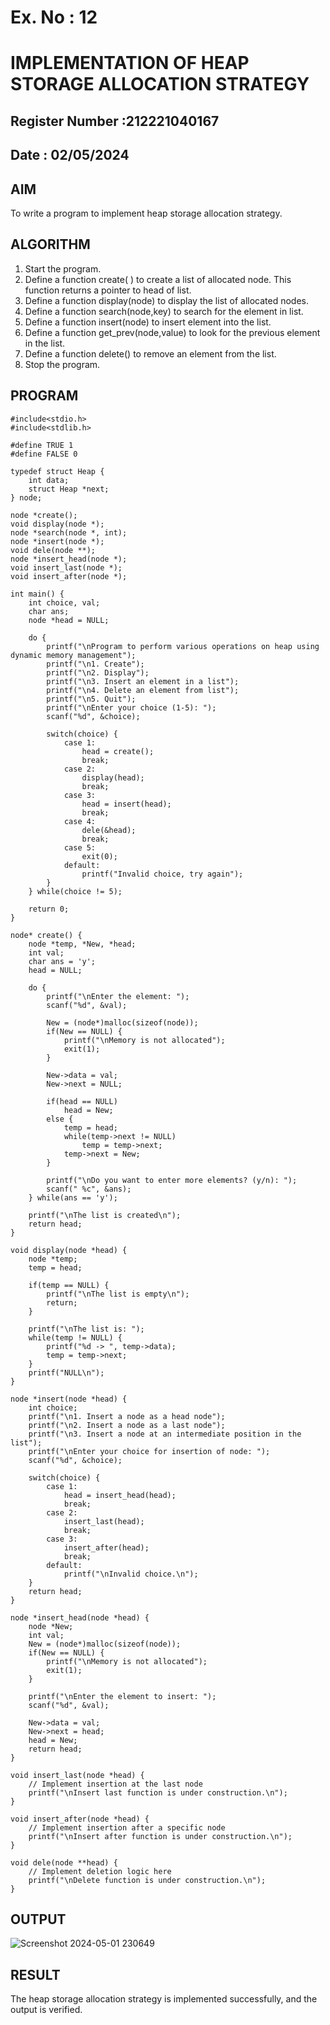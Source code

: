 # Ex. No : 12	
# IMPLEMENTATION OF HEAP STORAGE ALLOCATION STRATEGY 
## Register Number :212221040167
## Date : 02/05/2024

## AIM   
To write a program to implement heap storage allocation strategy.

## ALGORITHM
1.	Start the program.
2.	Define a function create( ) to create a list of allocated node. This function returns a pointer to head of list.
3.	Define a function display(node) to display the list of allocated nodes.
4.	Define a function search(node,key) to search for the element in list.
5.	Define a function insert(node) to insert element into the list.
6.	Define a function get_prev(node,value) to look for the previous element in the list.
7.	Define a function delete() to remove an element from the list.
8.	Stop the program.

## PROGRAM
```
#include<stdio.h>
#include<stdlib.h>

#define TRUE 1
#define FALSE 0

typedef struct Heap {
    int data;
    struct Heap *next;
} node;

node *create();
void display(node *);
node *search(node *, int);
node *insert(node *);
void dele(node **);
node *insert_head(node *);
void insert_last(node *);
void insert_after(node *);

int main() {
    int choice, val;
    char ans;
    node *head = NULL;

    do {
        printf("\nProgram to perform various operations on heap using dynamic memory management");
        printf("\n1. Create");
        printf("\n2. Display");
        printf("\n3. Insert an element in a list");
        printf("\n4. Delete an element from list");
        printf("\n5. Quit");
        printf("\nEnter your choice (1-5): ");
        scanf("%d", &choice);

        switch(choice) {
            case 1:
                head = create();
                break;
            case 2:
                display(head);
                break;
            case 3:
                head = insert(head);
                break;
            case 4:
                dele(&head);
                break;
            case 5:
                exit(0);
            default:
                printf("Invalid choice, try again");
        }
    } while(choice != 5);

    return 0;
}

node* create() {
    node *temp, *New, *head;
    int val;
    char ans = 'y';
    head = NULL;

    do {
        printf("\nEnter the element: ");
        scanf("%d", &val);

        New = (node*)malloc(sizeof(node));
        if(New == NULL) {
            printf("\nMemory is not allocated");
            exit(1);
        }

        New->data = val;
        New->next = NULL;

        if(head == NULL)
            head = New;
        else {
            temp = head;
            while(temp->next != NULL)
                temp = temp->next;
            temp->next = New;
        }

        printf("\nDo you want to enter more elements? (y/n): ");
        scanf(" %c", &ans);
    } while(ans == 'y');

    printf("\nThe list is created\n");
    return head;
}

void display(node *head) {
    node *temp;
    temp = head;

    if(temp == NULL) {
        printf("\nThe list is empty\n");
        return;
    }

    printf("\nThe list is: ");
    while(temp != NULL) {
        printf("%d -> ", temp->data);
        temp = temp->next;
    }
    printf("NULL\n");
}

node *insert(node *head) {
    int choice;
    printf("\n1. Insert a node as a head node");
    printf("\n2. Insert a node as a last node");
    printf("\n3. Insert a node at an intermediate position in the list");
    printf("\nEnter your choice for insertion of node: ");
    scanf("%d", &choice);

    switch(choice) {
        case 1:
            head = insert_head(head);
            break;
        case 2:
            insert_last(head);
            break;
        case 3:
            insert_after(head);
            break;
        default:
            printf("\nInvalid choice.\n");
    }
    return head;
}

node *insert_head(node *head) {
    node *New;
    int val;
    New = (node*)malloc(sizeof(node));
    if(New == NULL) {
        printf("\nMemory is not allocated");
        exit(1);
    }

    printf("\nEnter the element to insert: ");
    scanf("%d", &val);

    New->data = val;
    New->next = head;
    head = New;
    return head;
}

void insert_last(node *head) {
    // Implement insertion at the last node
    printf("\nInsert last function is under construction.\n");
}

void insert_after(node *head) {
    // Implement insertion after a specific node
    printf("\nInsert after function is under construction.\n");
}

void dele(node **head) {
    // Implement deletion logic here
    printf("\nDelete function is under construction.\n");
}

```
## OUTPUT 
![Screenshot 2024-05-01 230649](https://github.com/gsuryanavya/19CS409-Compiler-Design-Lab/assets/133086963/4b124fb8-db02-4d77-a2ce-0772da412daf)

## RESULT
The heap storage allocation strategy is implemented successfully, and the output is verified.
